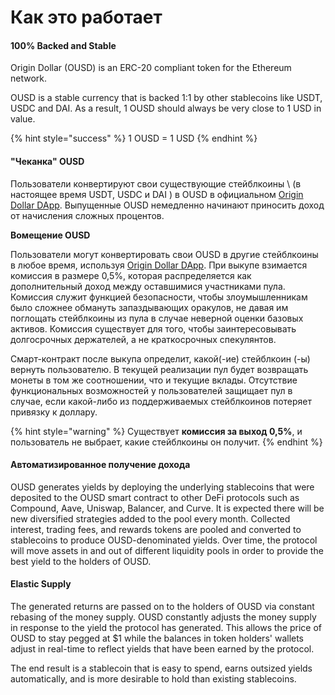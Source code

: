 # Как это работает

#### 100% Backed and Stable

Origin Dollar \(OUSD\) is an ERC-20 compliant token for the Ethereum network.

OUSD is a stable currency that is backed 1:1 by other stablecoins like USDT, USDC and DAI. As a result, 1 OUSD should always be very close to 1 USD in value.

{% hint style="success" %}
1 OUSD = 1 USD
{% endhint %}

#### "Чеканка" OUSD

Пользователи конвертируют свои существующие стейблкоины \ (в настоящее время USDT, USDC и DAI \) в OUSD в официальном [Origin Dollar DApp](www.ousd.com). Выпущенные OUSD немедленно начинают приносить доход от начисления сложных процентов.

**Вомещение OUSD**

Пользователи могут конвертировать свои OUSD в другие стейблкоины в любое время, используя [Origin Dollar DApp](www.ousd.com). При выкупе взимается комиссия в размере 0,5%, которая распределяется как дополнительный доход между оставшимися участниками пула. Комиссия служит функцией безопасности, чтобы злоумышленникам было сложнее обмануть запаздывающих оракулов, не давая им поглощать стейблкоины из пула в случае неверной оценки базовых активов. Комиссия существует для того, чтобы заинтересовывать долгосрочных держателей, а не краткосрочных спекулянтов.

Смарт-контракт после выкупа определит, какой(-ие) стейблкоин (-ы) вернуть пользователю. В текущей реализации пул будет возвращать монеты в том же соотношении, что и текущие вклады. Отсутствие функциональных возможностей у пользователей защищает пул в случае, если какой-либо из поддерживаемых стейблкоинов потеряет привязку к доллару.

{% hint style="warning" %}
Существует **комиссия за выход 0,5%**, и пользователь не выбрает, какие стейблкоины он получит.
{% endhint %}

#### **Автоматизированное получение дохода**

OUSD generates yields by deploying the underlying stablecoins that were deposited to the OUSD smart contract to other DeFi protocols such as Compound, Aave, Uniswap, Balancer, and Curve. It is expected there will be new diversified strategies added to the pool every month. Collected interest, trading fees, and rewards tokens are pooled and converted to stablecoins to produce OUSD-denominated yields. Over time, the protocol will move assets in and out of different liquidity pools in order to provide the best yield to the holders of OUSD.

#### **Elastic Supply**

The generated returns are passed on to the holders of OUSD via constant rebasing of the money supply. OUSD constantly adjusts the money supply in response to the yield the protocol has generated. This allows the price of OUSD to stay pegged at $1 while the balances in token holders' wallets adjust in real-time to reflect yields that have been earned by the protocol.

The end result is a stablecoin that is easy to spend, earns outsized yields automatically, and is more desirable to hold than existing stablecoins.

